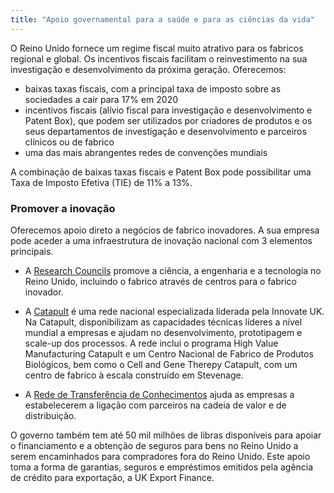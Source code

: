 ```yaml
---
title: "Apoio governamental para a saúde e para as ciências da vida"
---
```


O Reino Unido fornece um regime fiscal muito atrativo para os fabricos regional e global. Os incentivos fiscais facilitam o reinvestimento na sua investigação e desenvolvimento da próxima geração. Oferecemos:

- baixas taxas fiscais, com a principal taxa de imposto sobre as sociedades a cair para 17% em 2020
- incentivos fiscais (alívio fiscal para investigação e desenvolvimento e Patent Box), que podem ser utilizados por criadores de produtos e os seus departamentos de investigação e desenvolvimento e parceiros clínicos ou de fabrico
- uma das mais abrangentes redes de convenções mundiais

A combinação de baixas taxas fiscais e Patent Box pode possibilitar uma Taxa de Imposto Efetiva (TIE) de 11% a 13%. 


### Promover a inovação

Oferecemos apoio direto a negócios de fabrico inovadores. A sua empresa pode aceder a uma infraestrutura de inovação nacional com 3 elementos principais.

- A [Research Councils](http://www.rcuk.ac.uk/) promove a ciência, a engenharia e a tecnologia no Reino Unido, incluindo o fabrico através de centros para o fabrico inovador.

- A [Catapult](https://catapult.org.uk/) é uma rede nacional especializada liderada pela Innovate UK. Na Catapult, disponibilizam as capacidades técnicas líderes a nível mundial a empresas e ajudam no desenvolvimento, prototipagem e scale-up dos processos. A rede inclui o programa High Value Manufacturing Catapult e um Centro Nacional de Fabrico de Produtos Biológicos, bem como o Cell and Gene Therepy Catapult, com um centro de fabrico à escala construído em Stevenage.

- A [Rede de Transferência de Conhecimentos](http://www.ktn-uk.co.uk/) ajuda as empresas a estabelecerem a ligação com parceiros na cadeia de valor e de distribuição. 

O governo também tem até 50 mil milhões de libras disponíveis para apoiar o financiamento e a obtenção de seguros para bens no Reino Unido a serem encaminhados para compradores fora do Reino Unido. Este apoio toma a forma de garantias, seguros e empréstimos emitidos pela agência de crédito para exportação, a UK Export Finance. 
